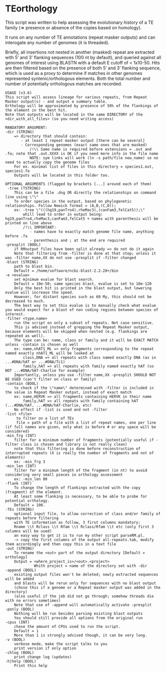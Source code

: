 # TEorthology
This script was written to help assessing the evolutionary history of a TE family (=> presence or absence of the copies based on homology). 

It runs on any number of TE annotations (repeat masker outputs) and can interogate any number of genomes (it is threaded).

Briefly, all insertions not nested in another (masked) repeat are extracted with 5’ and 3’ flanking sequences (100 nt by default), 
and queried against all genomes of interest using BLASTN with a default E cutoff of < 1x10-50.
Hits are then filtered based on the presence of both 5’ and 3’ flanking sequence, which is used as a proxy to determine if matches in 
other genomes represented syntenic/orthologous elements. Both the total number and number of potentially orthologous matches are recorded.


    USAGE (v3.6)
    This script will assess lineage for various repeats, from Repeat Masker output(s) - and output a summary table.
    Orthology will be approximated by presence of 50% of the flankings of the element in the best hit.	
    Note that outputs will be located in the same DIRECTORY of the <dir_with_all_files> (so you need writing access)
    
    MANDATORY ARGUMENT:	
    -dir (STRING)
        => directory that should contain:
           - at least 1 repeat masker output [there can be several]
           - Corresponding genomes (exact same ones that are masked) 
               /!\\ Same name is required before extensions = .out and .fa; note that .out.XXXX is OK if you need more info in the file name
               NOTE: sym links will work (ln -s path/file new_name) so no need to actually copy the genome files
        For ex. minimal list of files in this directory = species1.out, species1.fa
        Outputs will be located in this folder too.
	  
    OPTIONAL ARGUMENTS (flagged by brackets [...] around each of them)
     -tree (TSTRING)
        This can be a file .dng OR directly the relationships on command line using \"\"
        To order species in the output, based on phylogenetic relationships. Follow Newick format = (A,B,(C,D));
        ex: -tree \"(((hg19,panTro4),rheMac3),(canFam3,felCat5));\"
            whill lead to order in output being: hg19,panTro4,rheMac3,canFam3,felCat5 + names with parenthesis will be printed on line above
            /!\\ IMPORTANT: 
               - names have to exactly match genome file name, anything before .fa
               - parenthesis and ; at the end are required
    -presplit (BOOL)
    	if RMoutput files have been split already => do not do it again
    	Note that filtering from -filter is done at that step; unless it was -filter name,XX do not use -presplit if -filter changed
    -blast (STRING)
        path to blast bin. 
        Default = /home/software/ncbi-blast-2.2.28+/bin
    -e <evalue>
        set minimum evalue for blast search. 
        Default = 10e-50; same species blast, evalue is set to 10e-120
        Only the best hit is printed in the blast output, but lowering evalue will increase the speed.
        However, for distant species such as 60 My, this should not be decreased to much.
        The best way to set this evalue is to manually check what evalue you would expect for a blast of non coding regions between species of interest.
    -filter <type,name>
        run the script on only a subset of repeats. Not case sensitive.
        This is advised instead of grepping the Repeat Masker output, because elements will be skipped when nested (e.g. flankings are repeated as well).
        The type can be: name, class or family and it will be EXACT MATCH unless -contain is chosen as well
        ex: name,nhAT1_ML => only fragments corresponding to the repeat named exactly nhAT1_ML will be looked at
            class,DNA => all repeats with class named exactly DNA (as in ...#DNA/hAT or ...#DNA/Tc1)
            family,hAT => all repeats with family named exactly hAT (so NOT ...#DNA/hAT-Charlie for example)
        Importantly, unless you use -filter name,XX -presplit SHOULD NOT BE USED (can't filter on class or family)
    -contain (BOOL)
        to check if the \"name\" determined with -filter is included in the value in Repeat Masker output, instead of exact match
        ex: name,HERVK => all fragments containing HERVK in their name
            family,hAT => all repeats with family containing hAT (...#DNA/hAT, ...#DNA/hAT-Charlie, etc)
        No effect if -list is used and not -filter
    -list <file>
         to filter on a list of TEs
         file = path of a file with a list of repeat names, one per line (if full names are given, only what is before # or any space will be considered)
    -min_frg (INT)
        filter for a minimum number of fragments (potentially useful if -filter class is chosen and library is not really clean)
        note that this filtering is done before reconstruction of interrupted repeats (X is really the number of fragments and not of elements)
        ex: -min_frg 3   
    -min_len (INT)
        filter for a minimum length of the fragment (in nt) to avoid considering very small pieces in orthology assessment
        ex: -min_len 80
    -flank (INT)
        To change the length of flankings extracted with the copy (fragment) of the element. 
        At least some flanking is necessary, to be able to probe for potential orthology.
        Default = 100.
    -TEs (STRING)
        optional input file, to allow correction of class and/or family of repeats before filtering
        with TE information as follow, 3 first columns mandatory: 
        Rname \\t Rclass \\t Rfam \\t Rclass/Rfam \\t etc (only first 3 columns will be used)
        an easy way to get it is to run my other script parseRM.pl.
        -> copy the first columns of the output all-repeats.tab, modify them accordingly and then copy this in a text file
    -out (STRING)
        To rename the <out> part of the output directory [Default = orthology]
        Output = <where_project_is>/<out>.<project>
                 Whith project = name of the directory set with -dir
    -append (BOOL)
    	existing output files won't be deleted; newly extracted sequences will be added
    	and blasts will be rerun only for sequences with no blast output
    	(chose this if a genome or a Repeat masker output was added in the directory)
    	(also useful if the job did not go through; somehow threads die with no errors sometimes)
    	Note that use of -append will automatically activate -presplit
    -ponly (BOOL)
    	Nothing will be run besides parsing existing blast outputs
    	You should still provide all options from the original run
    -cpus (INT)
        chose the amount of CPUs used to run the script.
        Default = 1
        More than 1 is strongly advised though, it can be very long.
    -v (BOOL)
        verbose mode, make the script talks to you
        print version if only option
    -chlog (BOOL)
    	print change log (updates)
    -h|help (BOOL) 
        Print this help
